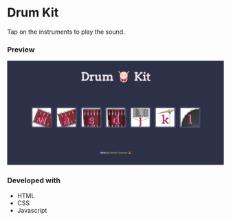 # Drum Kit
Tap on the instruments to play the sound.

### Preview
<img src="./preview/drum-kit-preview.png">

### Developed with
- HTML
- CSS
- Javascript

